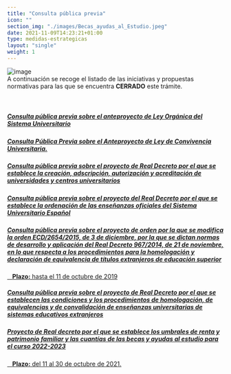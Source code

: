 ```yaml
---
title: "Consulta pública previa"
icon: ""
section_img: "./images/Becas_ayudas_al_Estudio.jpeg"
date: 2021-11-09T14:23:21+01:00
type: medidas-estrategicas
layout: "single"
weight: 1
---
```

<article id="message_form" >
            <div class="container container-xl sp">
                    <div class="col-12 content">
                        <div class="row">
                            <div class="col-sm-3 col-md-2 icon">
								<img src="{{<siteurl>}}images/participacion_publica_70X50.jpg" class="img-fluid"  alt="image" />
                            </div>
                            <div class="col-sm-9 col-md-10 message">
								 <div class="text">
							A continuación se recoge el listado de las iniciativas y propuestas normativas para las que se encuentra <b>CERRADO</b> este trámite.  <br>
								</i></a>
                                </div>	
                            </div>
                        </div>
					</div>
			</div>	
</article>	
<br><br>
<div class="col-12 public_info_label">
							<a class="card" href="{{<siteurl>}}tu-administracion/transparencia-y-gobierno-abierto/participacion-publica/consulta-previa/anteproyecto-ley-organica" >
                            <div class="card-body">
                                <h5 class="card-title">Consulta pública previa sobre el anteproyecto de Ley Orgánica del Sistema Universitario</h5>
                                <i class="icon far fa-arrow-alt-circle-right"></i>
                                <i class="icon hover fas fa-arrow-alt-circle-right"></i>
							</div>
							</a>
					</div>
					<div class="col-12 public_info_label">
							<a class="card" href="{{<siteurl>}}tu-administracion/transparencia-y-gobierno-abierto/participacion-publica/consulta-previa/anteproyecto-convivencia">
                            <div class="card-body">
                                <h5 class="card-title">Consulta Pública Previa sobre el Anteproyecto de Ley de Convivencia Universitaria.</h5>
                                <i class="icon far fa-arrow-alt-circle-right"></i>
                                <i class="icon hover fas fa-arrow-alt-circle-right"></i>
							</div>
							</a>
					</div>
					<div class="col-12 public_info_label">
							<a class="card" href="{{<siteurl>}}tu-administracion/transparencia-y-gobierno-abierto/participacion-publica/consulta-previa/rd-creacion-universidades">
                            <div class="card-body">
                                <h5 class="card-title">Consulta pública previa sobre el proyecto de Real Decreto por el que se establece la creación, adscripción, autorización y acreditación de universidades y centros universitarios</h5>
                                <i class="icon far fa-arrow-alt-circle-right"></i>
                                <i class="icon hover fas fa-arrow-alt-circle-right"></i>
							</div>
							</a>
					</div>
					<div class="col-12 public_info_label">
							<a class="card" href="{{<siteurl>}}tu-administracion/transparencia-y-gobierno-abierto/participacion-publica/consulta-previa/rd-ordenacion-enseñanza">
                            <div class="card-body">
                                <h5 class="card-title">Consulta pública previa sobre el proyecto del Real Decreto por el que se establece la ordenación de las enseñanzas oficiales del Sistema Universitario Español</h5>
                                <i class="icon far fa-arrow-alt-circle-right"></i>
                                <i class="icon hover fas fa-arrow-alt-circle-right"></i>
							</div>
							</a>
					</div>
					<div class="col-12 public_info_label">
							<a class="card" href="{{<siteurl>}}tu-administracion/transparencia-y-gobierno-abierto/participacion-publica/consulta-previa/proyecto-orden-ecd" >
                            <div class="card-body">
                                <h5 class="card-title">Consulta pública previa sobre el proyecto de orden por la que se modifica la orden ECD/2654/2015, de 3 de diciembre, por la que se dictan normas de desarrollo y aplicación del Real Decreto 967/2014, de 21 de noviembre, en lo que respecta a los procedimientos para la homologación y declaración de equivalencia de títulos extranjeros de educación superior</h5>
								&nbsp;&nbsp; <b>Plazo:</b> hasta el 11 de octubre de 2019
                                <i class="icon far fa-arrow-alt-circle-right"></i>
                                <i class="icon hover fas fa-arrow-alt-circle-right"></i>
							</div>
							</a>
					</div>
					<div class="col-12 public_info_label">
							<a class="card" href="{{<siteurl>}}tu-administracion/transparencia-y-gobierno-abierto/participacion-publica/consulta-previa/rd-proyecto-homologacion" >
                            <div class="card-body">
                                <h5 class="card-title">Consulta pública previa sobre el proyecto de Real Decreto por el que se establecen las condiciones y los procedimientos de homologación, de equivalencias y de convalidación de enseñanzas universitarias de sistemas educativos extranjeros</h5>
                                <i class="icon far fa-arrow-alt-circle-right"></i>
                                <i class="icon hover fas fa-arrow-alt-circle-right"></i>
							</div>
							</a>
					</div>
					<div class="col-12 public_info_label">
							<a class="card" href="https://www.educacionyfp.gob.es/servicios-al-ciudadano/informacion-publica/consulta-publica-previa/abiertos/2021/prd-umbrales-renta-2022-2023.html" target="_blank">
                            <div class="card-body">
                                <h5 class="card-title">Proyecto de Real decreto por el que se establece los umbrales de renta y patrimonio familiar y las cuantías de las becas y ayudas al estudio para el curso 2022-2023
								</h5>
								&nbsp;&nbsp; <b>Plazo:</b> del 11 al 30 de octubre de 2021.
                                <i class="icon far fa-arrow-alt-circle-right"></i>
                                <i class="icon hover fas fa-arrow-alt-circle-right"></i>
							</div>
							</a>
					</div>			
